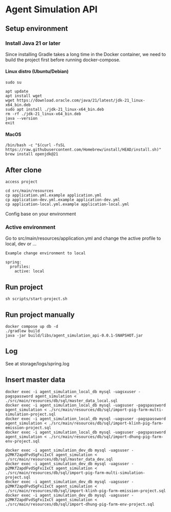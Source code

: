 # Agent Simulation API
## Setup environment
### Install Java 21 or later
Since installing Gradle takes a long time in the Docker container, we need to build the project first before running docker-compose.
#### Linux distro (Ubuntu/Debian)
```
sudo su

apt update
apt install wget
wget https://download.oracle.com/java/21/latest/jdk-21_linux-x64_bin.deb
sudo apt install ./jdk-21_linux-x64_bin.deb
rm -rf ./jdk-21_linux-x64_bin.deb
java --version
exit
```

#### MacOS
```
/bin/bash -c "$(curl -fsSL https://raw.githubusercontent.com/Homebrew/install/HEAD/install.sh)"
brew install openjdk@21
```

## After clone
```
access project

cd src/main/resources
cp application.yml.example application.yml
cp application-dev.yml.example application-dev.yml
cp application-local.yml.example application-local.yml
```
Config base on your environment

### Active environment
Go to src/main/resources/application.yml and change the active profile to local, dev or ...
```
Example change environment to local

spring:
  profiles:
    active: local
```

## Run project
```
sh scripts/start-project.sh
```

## Run project manually
```
docker compose up db -d
./gradlew build
java -jar build/libs/agent_simulation_api-0.0.1-SNAPSHOT.jar
```

## Log
See at storage/logs/spring.log

## Insert master data
```
docker exec -i agent_simulation_local_db mysql -uagsxuser -pagspassword agent_simulation < ./src/main/resources/db/sql/master_data_local.sql
docker exec -i agent_simulation_local_db mysql -uagsuser -pagspassword agent_simulation < ./src/main/resources/db/sql/import-pig-farm-multi-simulation-project.sql
docker exec -i agent_simulation_local_db mysql -uagsuser -pagspassword agent_simulation < ./src/main/resources/db/sql/import-klinh-pig-farm-emission-project.sql
docker exec -i agent_simulation_local_db mysql -uagsuser -pagspassword agent_simulation < ./src/main/resources/db/sql/import-dhung-pig-farm-env-project.sql

docker exec -i agent_simulation_dev_db mysql -uagsuser -p2MKf2apdFvdSgFxiIxCt agent_simulation < ./src/main/resources/db/sql/master_data_dev.sql
docker exec -i agent_simulation_dev_db mysql -uagsuser -p2MKf2apdFvdSgFxiIxCt agent_simulation < ./src/main/resources/db/sql/import-pig-farm-multi-simulation-project.sql
docker exec -i agent_simulation_dev_db mysql -uagsuser -p2MKf2apdFvdSgFxiIxCt agent_simulation < ./src/main/resources/db/sql/import-klinh-pig-farm-emission-project.sql
docker exec -i agent_simulation_dev_db mysql -uagsuser -p2MKf2apdFvdSgFxiIxCt agent_simulation < ./src/main/resources/db/sql/import-dhung-pig-farm-env-project.sql
```
